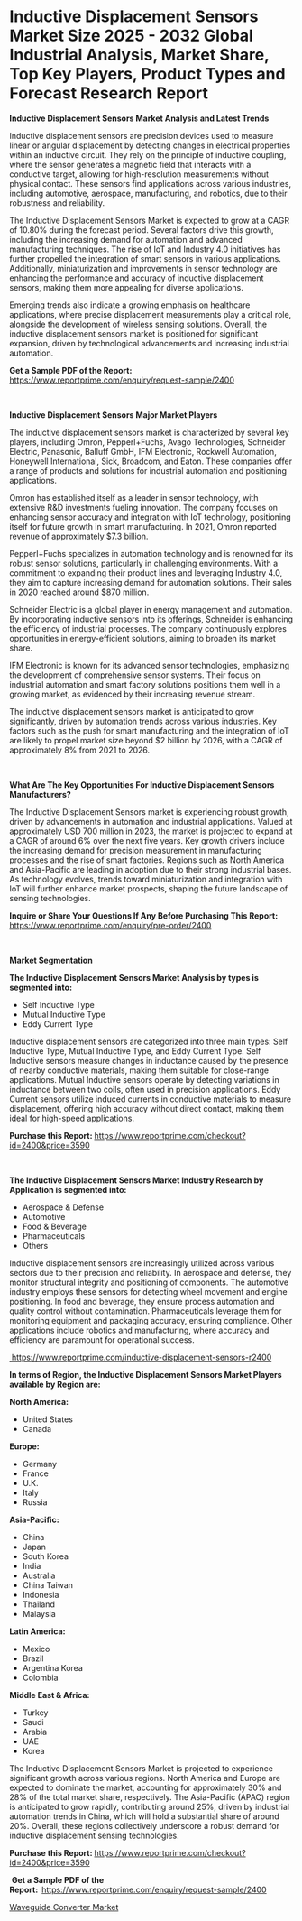 <p><h1>Inductive Displacement Sensors Market Size 2025 - 2032 Global Industrial Analysis, Market Share, Top Key Players, Product Types and Forecast Research Report</h1></p><p><strong>Inductive Displacement Sensors Market Analysis and Latest Trends</strong></p>
<p><p>Inductive displacement sensors are precision devices used to measure linear or angular displacement by detecting changes in electrical properties within an inductive circuit. They rely on the principle of inductive coupling, where the sensor generates a magnetic field that interacts with a conductive target, allowing for high-resolution measurements without physical contact. These sensors find applications across various industries, including automotive, aerospace, manufacturing, and robotics, due to their robustness and reliability.</p><p>The Inductive Displacement Sensors Market is expected to grow at a CAGR of 10.80% during the forecast period. Several factors drive this growth, including the increasing demand for automation and advanced manufacturing techniques. The rise of IoT and Industry 4.0 initiatives has further propelled the integration of smart sensors in various applications. Additionally, miniaturization and improvements in sensor technology are enhancing the performance and accuracy of inductive displacement sensors, making them more appealing for diverse applications. </p><p>Emerging trends also indicate a growing emphasis on healthcare applications, where precise displacement measurements play a critical role, alongside the development of wireless sensing solutions. Overall, the inductive displacement sensors market is positioned for significant expansion, driven by technological advancements and increasing industrial automation.</p></p>
<p><strong>Get a Sample PDF of the Report:&nbsp;</strong> <a href="https://www.reportprime.com/enquiry/request-sample/2400?utm_campaign=3099&utm_medium=2&utm_source=Github&utm_content=ia&utm_term=18032025&utm_id=inductive-displacement-sensors">https://www.reportprime.com/enquiry/request-sample/2400</a></p>
<p>&nbsp;</p>
<p><strong>Inductive Displacement Sensors Major Market Players</strong></p>
<p><p>The inductive displacement sensors market is characterized by several key players, including Omron, Pepperl+Fuchs, Avago Technologies, Schneider Electric, Panasonic, Balluff GmbH, IFM Electronic, Rockwell Automation, Honeywell International, Sick, Broadcom, and Eaton. These companies offer a range of products and solutions for industrial automation and positioning applications.</p><p>Omron has established itself as a leader in sensor technology, with extensive R&D investments fueling innovation. The company focuses on enhancing sensor accuracy and integration with IoT technology, positioning itself for future growth in smart manufacturing. In 2021, Omron reported revenue of approximately $7.3 billion.</p><p>Pepperl+Fuchs specializes in automation technology and is renowned for its robust sensor solutions, particularly in challenging environments. With a commitment to expanding their product lines and leveraging Industry 4.0, they aim to capture increasing demand for automation solutions. Their sales in 2020 reached around $870 million.</p><p>Schneider Electric is a global player in energy management and automation. By incorporating inductive sensors into its offerings, Schneider is enhancing the efficiency of industrial processes. The company continuously explores opportunities in energy-efficient solutions, aiming to broaden its market share.</p><p>IFM Electronic is known for its advanced sensor technologies, emphasizing the development of comprehensive sensor systems. Their focus on industrial automation and smart factory solutions positions them well in a growing market, as evidenced by their increasing revenue stream.</p><p>The inductive displacement sensors market is anticipated to grow significantly, driven by automation trends across various industries. Key factors such as the push for smart manufacturing and the integration of IoT are likely to propel market size beyond $2 billion by 2026, with a CAGR of approximately 8% from 2021 to 2026.</p></p>
<p>&nbsp;</p>
<p><strong>What Are The Key Opportunities For Inductive Displacement Sensors Manufacturers?</strong></p>
<p><p>The Inductive Displacement Sensors market is experiencing robust growth, driven by advancements in automation and industrial applications. Valued at approximately USD 700 million in 2023, the market is projected to expand at a CAGR of around 6% over the next five years. Key growth drivers include the increasing demand for precision measurement in manufacturing processes and the rise of smart factories. Regions such as North America and Asia-Pacific are leading in adoption due to their strong industrial bases. As technology evolves, trends toward miniaturization and integration with IoT will further enhance market prospects, shaping the future landscape of sensing technologies.</p></p>
<p><strong>Inquire or Share Your Questions If Any Before Purchasing This Report:</strong> <a href="https://www.reportprime.com/enquiry/pre-order/2400?utm_campaign=3099&utm_medium=2&utm_source=Github&utm_content=ia&utm_term=18032025&utm_id=inductive-displacement-sensors">https://www.reportprime.com/enquiry/pre-order/2400</a></p>
<p>&nbsp;</p>
<p><strong>Market Segmentation</strong></p>
<p><strong>The Inductive Displacement Sensors Market Analysis by types is segmented into:</strong></p>
<p><ul><li>Self Inductive Type</li><li>Mutual Inductive Type</li><li>Eddy Current Type</li></ul></p>
<p><p>Inductive displacement sensors are categorized into three main types: Self Inductive Type, Mutual Inductive Type, and Eddy Current Type. Self Inductive sensors measure changes in inductance caused by the presence of nearby conductive materials, making them suitable for close-range applications. Mutual Inductive sensors operate by detecting variations in inductance between two coils, often used in precision applications. Eddy Current sensors utilize induced currents in conductive materials to measure displacement, offering high accuracy without direct contact, making them ideal for high-speed applications.</p></p>
<p><strong>Purchase this Report:&nbsp;</strong><a href="https://www.reportprime.com/checkout?id=2400&price=3590&utm_campaign=3099&utm_medium=2&utm_source=Github&utm_content=ia&utm_term=18032025&utm_id=inductive-displacement-sensors">https://www.reportprime.com/checkout?id=2400&price=3590</a></p>
<p>&nbsp;</p>
<p><strong>The Inductive Displacement Sensors Market Industry Research by Application is segmented into:</strong></p>
<p><ul><li>Aerospace & Defense</li><li>Automotive</li><li>Food & Beverage</li><li>Pharmaceuticals</li><li>Others</li></ul></p>
<p><p>Inductive displacement sensors are increasingly utilized across various sectors due to their precision and reliability. In aerospace and defense, they monitor structural integrity and positioning of components. The automotive industry employs these sensors for detecting wheel movement and engine positioning. In food and beverage, they ensure process automation and quality control without contamination. Pharmaceuticals leverage them for monitoring equipment and packaging accuracy, ensuring compliance. Other applications include robotics and manufacturing, where accuracy and efficiency are paramount for operational success.</p></p>
<p><a href="https://www.reportprime.com/inductive-displacement-sensors-r2400?utm_campaign=3099&utm_medium=2&utm_source=Github&utm_content=ia&utm_term=18032025&utm_id=inductive-displacement-sensors">&nbsp;https://www.reportprime.com/inductive-displacement-sensors-r2400</a></p>
<p><strong>In terms of Region, the Inductive Displacement Sensors Market Players available by Region are:</strong></p>
<p>
    <p> <strong> North America: </strong>
        <ul>
            <li>United States</li>
            <li>Canada</li>
        </ul>
        </p> 
    <p> <strong> Europe: </strong>
        <ul>
            <li>Germany</li>
            <li>France</li>
            <li>U.K.</li>
            <li>Italy</li>
            <li>Russia</li>
        </ul>
        </p> 
    <p> <strong> Asia-Pacific: </strong>
        <ul>
            <li>China</li>
            <li>Japan</li>
            <li>South Korea</li>
            <li>India</li>
            <li>Australia</li>
            <li>China Taiwan</li>
            <li>Indonesia</li>
            <li>Thailand</li>
            <li>Malaysia</li>
        </ul>
        </p> 
    <p> <strong> Latin America: </strong>
        <ul>
            <li>Mexico</li>
            <li>Brazil</li>
            <li>Argentina Korea</li>
            <li>Colombia</li>
        </ul>
        </p> 
    <p> <strong> Middle East & Africa: </strong>
        <ul>
            <li>Turkey</li>
            <li>Saudi</li>
            <li>Arabia</li>
            <li>UAE</li>
            <li>Korea</li>
        </ul>
    </p>
    </p>
<p><p>The Inductive Displacement Sensors Market is projected to experience significant growth across various regions. North America and Europe are expected to dominate the market, accounting for approximately 30% and 28% of the total market share, respectively. The Asia-Pacific (APAC) region is anticipated to grow rapidly, contributing around 25%, driven by industrial automation trends in China, which will hold a substantial share of around 20%. Overall, these regions collectively underscore a robust demand for inductive displacement sensing technologies.</p></p>
<p><strong>Purchase this Report: </strong><a href="https://www.reportprime.com/checkout?id=2400&price=3590&utm_campaign=3099&utm_medium=2&utm_source=Github&utm_content=ia&utm_term=18032025&utm_id=inductive-displacement-sensors">https://www.reportprime.com/checkout?id=2400&price=3590</a></p>
<p>&nbsp;<strong>Get a Sample PDF of the Report:&nbsp;&nbsp;</strong><a href="https://www.reportprime.com/enquiry/request-sample/2400?utm_campaign=3099&utm_medium=2&utm_source=Github&utm_content=ia&utm_term=18032025&utm_id=inductive-displacement-sensors">https://www.reportprime.com/enquiry/request-sample/2400</a></p>
<p><strong></strong></p>
<p><p><a href="https://github.com/cernkomlkawi/Market-Research-Report-List-1/blob/main/waveguide-converter-market.md?utm_campaign=3099&utm_medium=2&utm_source=Github&utm_content=ia&utm_term=18032025&utm_id=inductive-displacement-sensors">Waveguide Converter Market</a></p></p>